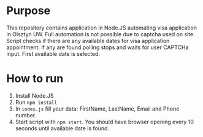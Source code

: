# Purpose
This repository contains application in Node.JS automating visa application in Olsztyn UW. Full automation is not possible due to captcha used on site. Script checks if there are any available dates for visa application appointment. If any are found polling stops and waits for user CAPTCHa input. First available date is selected.

# How to run
1. Install Node.JS
2. Run `npm install`
3. In `index.js` fill your data: FirstName, LastName, Email and Phone number.
4. Start script with `npm start`. You should have browser opening every 10 seconds until available date is found.